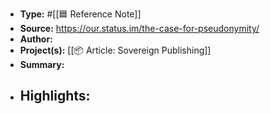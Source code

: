 - **Type:** #[[🟦 Reference Note]]
- **Source:** https://our.status.im/the-case-for-pseudonymity/
- **Author:** 
- **Project(s):** [[📦 Article: Sovereign Publishing]]
- **Summary:** 
- **Highlights:**
    - 
